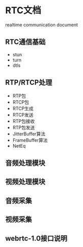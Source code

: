 # RTC文档
realtime communication document

## RTC通信基础
* stun
* turn
* dtls

## RTP/RTCP处理
* RTP包
* RTCP包
* RTCP生成
* RTCP发送
* RTP包接收
* RTP包发送
* JitterBuffer算法
* FrameBuffer算法
* NetEq

## 音频处理模块
## 视频处理模块
## 音频采集
## 视频采集
## webrtc-1.0接口说明


